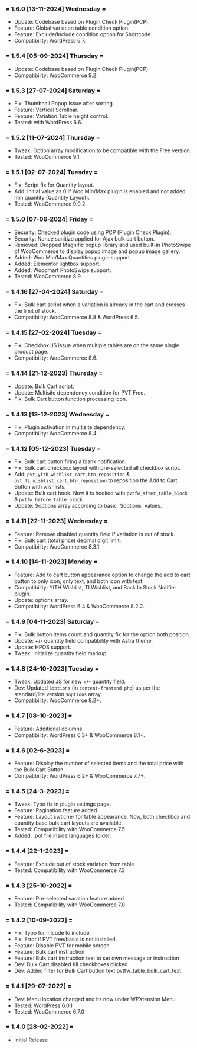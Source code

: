 ### = 1.6.0 [13-11-2024] Wednesday =
* Update: Codebase based on Plugin Check Plugin(PCP).
* Feature: Global variation table condition option.
* Feature: Exclude/Include condition option for Shortcode.
* Compatibility: WordPress 6.7.

### = 1.5.4 [05-09-2024] Thursday =
* Update: Codebase based on Plugin Check Plugin(PCP).
* Compatibility: WooCommerce 9.2.

### = 1.5.3 [27-07-2024] Saturday =
* Fix: Thumbnail Popup issue after sorting.
* Feature: Vertical Scrollbar.
* Feature: Variation Table height control.
* Tested: with WordPress 6.6.

### = 1.5.2 [11-07-2024] Thursday =
* Tweak: Option array modification to be compatible with the Free version.
* Tested: WooCommerce 9.1.

### = 1.5.1 [02-07-2024] Tuesday =
* Fix: Script fix for Quantity layout.
* Add: Initial value as 0 if Woo Min/Max plugin is enabled and not added min quantity (Quantity Layout).
* Tested: WooCommerce 9.0.2.

### = 1.5.0 [07-06-2024] Friday =
* Security: Checked plugin code using PCP (Plugin Check Plugin).
* Security: Nonce sanitize applied for Ajax bulk cart button.
* Removed: Dropped Magnific popup library and used built-in PhotoSwipe of WooCommerce to display popup image and popup image gallery.
* Added: Woo Min/Max Quantities plugin support.
* Added: Elementor lightbox support.
* Added: Woodmart PhotoSwipe support.
* Tested: WooCommerce 8.9.

### = 1.4.16 [27-04-2024] Saturday =
* Fix: Bulk cart script when a variation is already in the cart and crosses the limit of stock.
* Compatibility: WooCommerce 8.8 & WordPress 6.5.

### = 1.4.15 [27-02-2024] Tuesday =
* Fix: Checkbox JS issue when multiple tables are on the same single product page.
* Compatibility: WooCommerce 8.6.

### = 1.4.14 [21-12-2023] Thursday =
* Update: Bulk Cart script.
* Update: Multisite dependency condition for PVT Free.
* Fix: Bulk Cart button function processing icon.

### = 1.4.13 [13-12-2023] Wednesday =
* Fix: Plugin activation in multisite dependency.
* Compatibility: WooCommerce 8.4.

### = 1.4.12 [05-12-2023] Tuesday =
* Fix: Bulk cart button firing a blank notification.
* Fix: Bulk cart checkbox layout with pre-selected all checkbox script.
* Add: `pvt_yith_wishlist_cart_btn_reposition` & `pvt_ti_wishlist_cart_btn_reposition` to reposition the Add to Cart Button with wishlists.
* Update: Bulk cart hook. Now it is hooked with `pvtfw_after_table_block` & `pvtfw_before_table_block`.
* Update: $options array according to basic `$options` values.

### = 1.4.11 [22-11-2023] Wednesday =
* Feature: Remove disabled quantity field if variation is out of stock.
* Fix: Bulk cart (total price) decimal digit limit.
* Compatibility: WooCommerce 8.3.1.

### = 1.4.10 [14-11-2023] Monday =
* Feature: Add to cart button appearance option to change the add to cart button to only icon, only text, and both icon with text.
* Compatibility: YITH Wishlist, TI Wishlist, and Back In Stock Notifier plugin.
* Update: options array.
* Compatibility: WordPress 6.4 & WooCommerce 8.2.2.

### = 1.4.9 [04-11-2023] Saturday =
* Fix: Bulk button items count and quantity fix for the option both position.
* Update: +/- quantity field compatibility with Astra theme.
* Update: HPOS support.
* Tweak: Initialize quantity field markup.

### = 1.4.8 [24-10-2023] Tuesday =
* Tweak: Updated JS for new +/- quantity field.
* Dev: Updated `$options` (in `content-frontend.php`) as per the standard/lite version `$options` array.
* Compatibility: WooCommerce 8.2+.

### = 1.4.7 [08-10-2023] =
* Feature: Additional columns.
* Compatibility: WordPress 6.3+ & WooCommerce 8.1+.

### = 1.4.6 [02-6-2023] =
* Feature: Display the number of selected items and the total price with the Bulk Cart Button.
* Compatibility: WordPress 6.2+ & WooCommerce 7.7+.

### = 1.4.5 [24-3-2023] =
* Tweak: Typo fix in plugin settings page.
* Feature: Pagination feature added.
* Feature: Layout swticher for table appearance. Now, both checkbox and quantity base bulk cart layouts are available.
* Tested: Compatibility with WooCommerce 7.5
* Added: .pot file inside languages folder.

### = 1.4.4 [22-1-2023] =
* Feature: Exclude out of stock variation from table
* Tested: Compatibility with WooCommerce 7.3

### = 1.4.3 [25-10-2022] =
* Feature: Pre-selected varation feature added
* Tested: Compatibility with WooCommerce 7.0

### = 1.4.2 [10-09-2022] =
* Fix: Typo for inlcude to include. 
* Fix: Error if PVT free/basic is not installed. 
* Feature: Disable PVT for mobile screen.
* Feature: Bulk cart instruction
* Feature: Bulk cart instruction text to set own message or instruction
* Dev: Bulk Cart disabled till checkboxes clicked
* Dev: Added filter for Bulk Cart button text pvtfw_table_bulk_cart_text

### = 1.4.1 [29-07-2022] =
* Dev: Menu location changed and its now under WPXtension Menu
* Tested: WordPress 6.0.1
* Tested: WooCommerce 6.7.0

### = 1.4.0 [28-02-2022] =
* Initial Release

